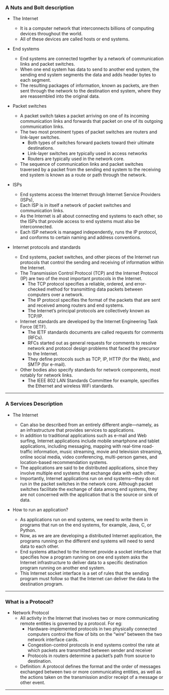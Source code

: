 ### A Nuts and Bolt description

* The Internet
	* It is a computer network that interconnects billions of computing devices throughout the world.
  	* All of these devices are called hosts or end systems.

* End systems
	* End systems are connected together by a network of communication links and packet switches.
	* When one end system has data to send to another end system, the sending end system segments the data and adds header bytes to each segment.
	* The resulting packages of information, known as packets, are then sent through the network to the destination end system, where they are reassembled into the original data.

* Packet switches
  	* A packet switch takes a packet arriving on one of its incoming communication links and forwards that packet on one of its outgoing communication links.
  	* The two most prominent types of packet switches are routers and link-layer switches.
    	* Both types of switches forward packets toward their ultimate destinations.
    	* Link-layer switches are typically used in access networks
    	* Routers are typically used in the network core.
  	* The sequence of communication links and packet switches traversed by a packet from the sending end system to the receiving end system is known as a route or path through the network.

* ISPs
  	* End systems access the Internet through Internet Service Providers (ISPs),
  	* Each ISP is in itself a network of packet switches and communication links.
  	* As the Internet is all about connecting end systems to each other, so the ISPs that provide access to end systems must also be interconnected.
  	* Each ISP network is managed independently, runs the IP protocol, and conforms to certain naming and address conventions.
 
* Internet protocols and standards
  	* End systems, packet switches, and other pieces of the Internet run protocols that control the sending and receiving of information within the Internet.
  	* The Transmission Control Protocol (TCP) and the Internet Protocol (IP) are two of the most important protocols in the Internet.
    	* The TCP protocol specifies a reliable, ordered, and error-checked method for transmitting data packets between computers over a network.
    	* The IP protocol specifies the format of the packets that are sent and received among routers and end systems.
    	* The Internet’s principal protocols are collectively known as TCP/IP. 
 	 * Internet standards are developed by the Internet Engineering Task Force (IETF).
    	* The IETF standards documents are called requests for comments (RFCs).
    	* RFCs started out as general requests for comments to resolve network and protocol design problems that faced the precursor to the Internet.
    	* They define protocols such as TCP, IP, HTTP (for the Web), and SMTP (for e-mail).
  	* Other bodies also specify standards for network components, most notably for network links.
    	* The IEEE 802 LAN Standards Committee for example, specifies the Ethernet and wireless WiFi standards.

***

### A Services Description

* The Internet
  	* Can also be described from an entirely different angle—namely, as an  infrastructure that provides services to applications.
  	* In addition to traditional applications such as e-mail and Web surfing, Internet applications include mobile smartphone and tablet applications, including messaging, mapping with real-time road-traffic information, music streaming, movie and television streaming, online social media, video conferencing, multi-person games, and location-based recommendation systems.
  	* The applications are said to be distributed applications, since they involve multiple end systems that exchange data with each other.
  	* Importantly, Internet applications run on end systems—they do not run in the packet switches in the network core. Although packet switches facilitate the exchange of data among end systems, they are not concerned with the application that is the source or sink of data.

* How to run an application?
  	* As applications run on end systems, we need to write them in programs that run on the end systems, for example, Java, C, or Python.
  	* Now, as we are are developing a distributed Internet application, the programs running on the different end systems will need to send data to each other.
  	* End systems attached to the Internet provide a socket interface that specifies how a program running on one end system asks the Internet infrastructure to deliver data to a specific destination program running on another end system.
  	* This Internet socket interface is a set of rules that the sending program must follow so that the Internet can deliver the data to the destination program.

***

### What is a Protocol?

* Network Protocol
	* All activity in the Internet that involves two or more communicating remote entities is governed by a protocol. For eg:
		* Hardware-implemented protocols in two physically connected computers control the flow of bits on the “wire” between the two network interface cards.
		* Congestion-control protocols in end systems control the rate at which packets are transmitted between sender and receiver
		* Protocols in routers determine a packet’s path from source to destination.
	* Definition: A protocol defines the format and the order of messages exchanged between two or more communicating entities, as well as the actions taken on the transmission and/or receipt of a message or other event.

***
